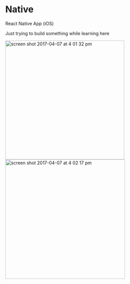 # Native
React Native App (iOS)

Just trying to build something while learning here


<img width="373" alt="screen shot 2017-04-07 at 4 01 32 pm" src="https://cloud.githubusercontent.com/assets/22905837/24822677/ca38ec92-1bab-11e7-8a59-86d5e8931ddb.png">
<img width="375" alt="screen shot 2017-04-07 at 4 02 17 pm" src="https://cloud.githubusercontent.com/assets/22905837/24822678/ca47bcfe-1bab-11e7-919a-661bd7ad17b9.png">
